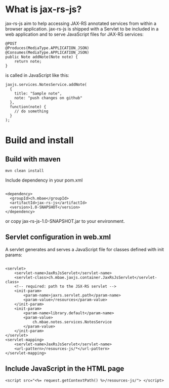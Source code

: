 What is jax-rs-js?
=================================
jax-rs-js aim to help accessing JAX-RS annotated services from within a browser application. jax-rs-js is shipped with a Servlet to be included in a web application and to serve JavaScript files for JAX-RS services:

<pre><code>@POST
@Produces(MediaType.APPLICATION_JSON)
@Consumes(MediaType.APPLICATION_JSON)
public Note addNote(Note note) {
    return note;
}</code></pre>

is called in JavaScript like this:

<pre><code>jaxjs.services.NotesService.addNote(
  {
    title: "Sample note",
    note: "push changes on github"
  },
  function(note) {
    // do something
  }
);</code></pre>


Build and install
==================================
Build with maven
----------------------------------
<pre><code>mvn clean install</code></pre>

Include dependency in your pom.xml

<pre><code>
&lt;dependency&gt;
  &lt;groupId&gt;ch.mbae&lt;/groupId&gt;
  &lt;artifactId&gt;jax-rs-js&lt;/artifactId&gt;
  &lt;version&gt;1.0-SNAPSHOT&lt;/version&gt;
&lt;/dependency&gt;
</code></pre>

or copy jax-rs-js-1.0-SNAPSHOT.jar to your environment.

Servlet configuration in  web.xml
---------------------------------
A servlet generates and serves a JavaScript file for classes defined with init params:

<pre><code>
&lt;servlet&gt;
    &lt;servlet-name&gt;JaxRsJsServlet&lt;/servlet-name&gt;
    &lt;servlet-class&gt;ch.mbae.jaxjs.container.JaxRsJsServlet&lt;/servlet-class&gt;
    &lt;!-- required: path to the JSX-RS servlet --&gt;
    &lt;init-param&gt;
        &lt;param-name&gt;jaxrs.servlet.path&lt;/param-name&gt;
        &lt;param-value&gt;/resources&lt;/param-value&gt;
    &lt;/init-param&gt;
    &lt;init-param&gt;
        &lt;param-name&gt;library.default&lt;/param-name&gt;
        &lt;param-value&gt;
            ch.mbae.notes.services.NotesService
        &lt;/param-value&gt;
    &lt;/init-param&gt;
&lt;/servlet&gt;
&lt;servlet-mapping&gt;
    &lt;servlet-name&gt;JaxRsJsServlet&lt;/servlet-name&gt;
    &lt;url-pattern&gt;/resources-js/*&lt;/url-pattern&gt;
&lt;/servlet-mapping&gt;
</code></pre>

Include JavaScript in the HTML page
---------------------------------
<pre><code>&lt;script src="&lt;%= request.getContextPath() %&gt;/resources-js/"&gt; &lt;/script&gt;
</code></pre>

